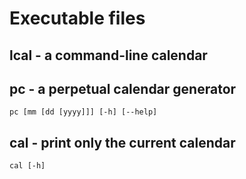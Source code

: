 # Executable files

## lcal - a command-line calendar

## pc - a perpetual calendar generator

```
pc [mm [dd [yyyy]]] [-h] [--help]
```

## cal - print only the current calendar

```
cal [-h]
```
